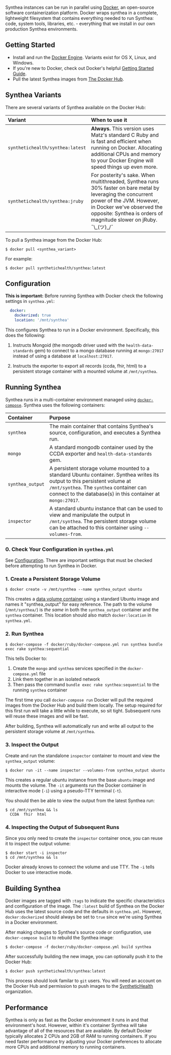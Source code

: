 Synthea instances can be run in parallel using [Docker](https://www.docker.com/), an open-source software containerization platform. Docker wraps synthea in a complete, lightweight filesystem that contains everything needed to run Synthea: code, system tools, libraries, etc. - everything that we install in our own production Synthea environments.

## Getting Started

* Install and run the [Docker Engine](https://docs.docker.com/engine/getstarted/step_one/). Variants exist for OS X, Linux, and Windows.
* If you're new to Docker, check out Docker's helpful [Getting Started Guide](https://docs.docker.com/engine/getstarted/).
* Pull the latest Synthea images from [The Docker Hub](https://hub.docker.com/r/synthetichealth/synthea/).

## Synthea Variants

There are several variants of Synthea available on the Docker Hub:

| Variant | When to use it |
|:--------|:---------------|
| `synthetichealth/synthea:latest` | **Always.** This version uses Matz's standard C Ruby and is fast and efficient when running on Docker. Allocating additional CPUs and memory to your Docker Engine will speed things up even more. |
| `synthetichealth/synthea:jruby` | For posterity's sake. When multithreaded, Synthea runs 30% faster on bare metal by leveraging the concurrent power of the JVM. However, in Docker we've observed the opposite: Synthea is orders of magnitude slower on jRuby. ¯\\\_(ツ)\_/¯ |

To pull a Synthea image from the Docker Hub:

```
$ docker pull <synthea_variant>
```

For example:

```
$ docker pull synthetichealth/synthea:latest
```

## Configuration

**This is important:** Before running Synthea with Docker check the following settings in `synthea.yml`:

```yml
  docker:
    dockerized: true
    location: '/mnt/synthea'
```

This configures Synthea to run in a Docker environment. Specifically, this does the following:

1. Instructs Mongoid (the mongodb driver used with the `health-data-standards` gem) to connect to a mongo database running at `mongo:27017` instead of using a database at `localhost:27017`.

2. Instructs the exporter to export all records (ccda, fhir, html) to a persistent storage container with a mounted volume at `/mnt/synthea`.

## Running Synthea

Synthea runs in a multi-container environment managed using [`docker-compose`](https://docs.docker.com/compose/reference/overview/). Synthea uses the following containers:

| Container | Purpose |
|:----------|:--------|
| `synthea` | The main container that contains Synthea's source, configuration, and executes a Synthea run. |
| `mongo` | A standard mongodb container used by the CCDA exporter and `health-data-standards` gem. |
| `synthea_output` | A persistent storage volume mounted to a standard Ubuntu container. Synthea writes its output to this persistent volume at `/mnt/synthea`. The `synthea` container can connect to the database(s) in this container at `mongo:27017`. |
| `inspector` | A standard ubuntu instance that can be used to view and manipulate the output in `/mnt/synthea`. The persistent storage volume can be attached to this container using `--volumes-from`. |

### 0. Check Your Configuration in `synthea.yml`

See [Configuration](#configuration). There are important settings that must be checked before attempting to run Synthea in Docker.

### 1. Create a Persistent Storage Volume

```
$ docker create -v /mnt/synthea --name synthea_output ubuntu 
```

This creates a [data volume container](https://docs.docker.com/engine/tutorials/dockervolumes/#/creating-and-mounting-a-data-volume-container) using a standard Ubuntu image and names it "synthea_output" for easy reference. The path to the volume (`/mnt/synthea/`) is _the same_ in both the `synthea_output` container and the `synthea` container. This location should also match `docker:location` in `synthea.yml`.

### 2. Run Synthea

```
$ docker-compose -f docker/ruby/docker-compose.yml run synthea bundle exec rake synthea:sequential
```

This tells Docker to:

1. Create the `mongo` and `synthea` services specified in the `docker-compose.yml` file
2. Link them together in an isolated network
3. Then pass the command `bundle exec rake synthea:sequential` to the running `synthea` container

The first time you call `docker-compose run` Docker will pull the required images from the Docker Hub and build them locally. The setup required for this first run will take a little while to execute, so sit tight. Subsequent runs will reuse these images and will be fast.

After building, Synthea will automatically run and write all output to the persistent storage volume at `/mnt/synthea`.

### 3. Inspect the Output

Create and run the standalone `inspector` container to mount and view the `synthea_output` volume:

```
$ docker run -it --name inspector --volumes-from synthea_output ubuntu
```

This creates a regular ubuntu instance from the base `ubuntu` image and mounts the volume. The `-it` arguments run the Docker container in interactive mode (`-i`) using a pseudo-TTY terminal (`-t`).

You should then be able to view the output from the latest Synthea run:

```
$ cd /mnt/synthea && ls
  CCDA  fhir  html
```

### 4. Inspecting the Output of Subsequent Runs

Since you only need to create the `inspector` container once, you can reuse it to inspect the output volume:

```
$ docker start -i inspector
$ cd /mnt/synthea && ls
```

Docker already knows to connect the volume and use TTY. The `-i` tells Docker to use interactive mode.

## Building Synthea

Docker images are tagged with `:tags` to indicate the specific characteristics and configuration of the image. The `:latest` build of Synthea on the Docker Hub uses the latest source code and the defaults in `synthea.yml`. However, `docker:dockerized` should always be set to `true` since we're using Synthea in a Docker environment.

After making changes to Synthea's source code or configuration, use `docker-compose build` to rebuild the Synthea image:

```
$ docker-compose -f docker/ruby/docker-compose.yml build synthea
```

After successfully building the new image, you can optionally push it to the Docker Hub:

```
$ docker push synthetichealth/synthea:latest
```
This process should look familar to `git` users. You will need an account on the Docker Hub and permission to push images to the [SyntheticHealth](https://hub.docker.com/u/synthetichealth/) organization.

## Performance

Synthea is only as fast as the Docker environment it runs in and that environment's host. However, within it's container Synthea will take advantage of all of the resources that are available. By default Docker typically allocates 2 CPUs and 2GB of RAM to running containers. If you need faster performance try adjusting your Docker preferences to allocate more CPUs and additional memory to running containers.







